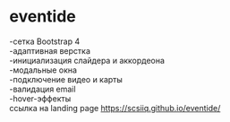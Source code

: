 # eventide
-сетка Bootstrap 4<br>
-адаптивная верстка<br>
-инициализация слайдера и аккордеона<br>
-модальные окна<br>
-подключение видео и карты<br>
-валидация email<br>
-hover-эффекты<br>
ссылка на landing page https://scsiiq.github.io/eventide/
